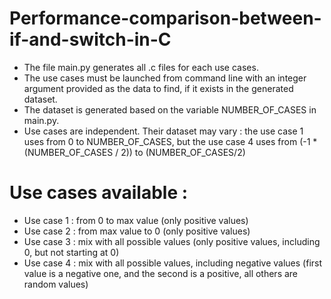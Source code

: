 # Performance-comparison-between-if-and-switch-in-C

- The file main.py generates all .c files for each use cases.
- The use cases must be launched from command line with an integer argument provided as the data to find, if it exists in the generated dataset.
- The dataset is generated based on the variable NUMBER_OF_CASES in main.py.
- Use cases are independent. Their dataset may vary : the use case 1 uses from 0 to NUMBER_OF_CASES, but the use case 4 uses from (-1 * (NUMBER_OF_CASES / 2)) to (NUMBER_OF_CASES/2)




# Use cases available :

- Use case 1 : from 0 to max value (only positive values)
- Use case 2 : from max value to 0 (only positive values)
- Use case 3 : mix with all possible values (only positive values, including 0, but not starting at 0)
- Use case 4 : mix with all possible values, including negative values (first value is a negative one, and the second is a positive, all others are random values)
